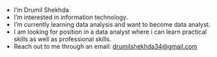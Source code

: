 -   I’m Drumil Shekhda
-  I’m interested in information technology.
-  I’m currently learning data analysis and want to become data analyst.
-  I am looking for position in a data analyst where i can learn practical skills as well as professional skills.
-  Reach out to me through an email: drumilshekhda34@gmail.com

<!---
drumil2407/drumil2407 is a ✨ special ✨ repository because its `README.md` (this file) appears on your GitHub profile.
You can click the Preview link to take a look at your changes.
--->
